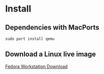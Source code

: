 # Install

## Dependencies with MacPorts

```shell
sudo port install qemu
```

## Download a Linux live image

[Fedora Workstation Download](https://fedoraproject.org/en/workstation/download)
